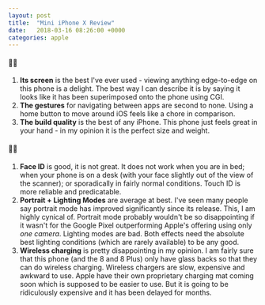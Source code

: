 ```yaml
---
layout: post
title:  "Mini iPhone X Review"
date:   2018-03-16 08:26:00 +0000
categories: apple
---
```


#### 👍🏼
1. **Its screen** is the best I've ever used - viewing anything edge-to-edge on this phone is a delight. The best way I can describe it is by saying it looks like it has been superimposed onto the phone using CGI.
2. **The gestures** for navigating between apps are second to none. Using a home button to move around iOS feels like a chore in comparison.
3. **The build quality** is the best of any iPhone. This phone just feels great in your hand - in my opinion it is the perfect size and weight.

#### 👎🏼
1. **Face ID** is good, it is not great. It does not work when you are in bed; when your phone is on a desk (with your face slightly out of the view of the scanner); or sporadically in fairly normal conditions. Touch ID is more reliable and predicatable. 
2. **Portrait + Lighting Modes** are average at best. I've seen many people say portrait mode has improved significantly since its release. This, I am highly cynical of. Portrait mode probably wouldn't be so disappointing if it wasn't for the Google Pixel outperforming Apple's offering using only *one camera*. Lighting modes are bad. Both effects need the absolute best lighting conditions (which are rarely available) to be any good.
3. **Wireless charging** is pretty disappointing in my opinion. I am fairly sure that this phone (and the 8 and 8 Plus) only have glass backs so that they can do wireless charging. Wireless chargers are slow, expensive and awkward to use. Apple have their own proprietary charging mat coming soon which is supposed to be easier to use. But it is going to be ridiculously expensive and it has been delayed for months.